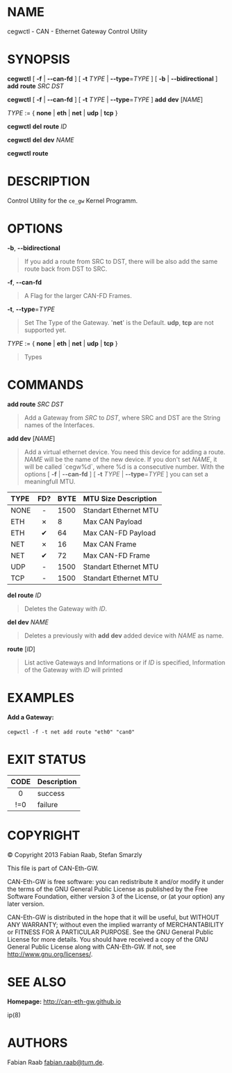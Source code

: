 NAME
====

cegwctl - CAN - Ethernet Gateway Control Utility

SYNOPSIS
========

**cegwctl** [ **-f** | **--can-fd** ] [ **-t** *TYPE* |
**--type**=*TYPE* ] [ **-b** | **--bidirectional** ] **add** **route**
*SRC* *DST*

**cegwctl** [ **-f** | **--can-fd** ] [ **-t** *TYPE* |
**--type**=*TYPE* ] **add** **dev** [*NAME*]

*TYPE* := { **none** | **eth** | **net** | **udp** | **tcp** }

**cegwctl** **del** **route** *ID*

**cegwctl** **del** **dev** *NAME*

**cegwctl** **route**

DESCRIPTION
===========

Control Utility for the `ce_gw` Kernel Programm.

OPTIONS
=======

**-b**, **--bidirectional** 
> If you add a route from SRC to DST, there
will be also add the same route back from DST to SRC.

**-f**, **--can-fd** 
> A Flag for the larger CAN-FD Frames.

**-t**, **--type**=*TYPE* 
> Set The Type of the Gateway. '**net**' is
the Default. **udp**, **tcp** are not supported yet.

*TYPE* := { **none** | **eth** | **net** | **udp** | **tcp** } 
> Types

COMMANDS
========

**add route** *SRC* *DST*

> Add a Gateway from *SRC* to *DST*, where SRC and DST are the String
> names of the Interfaces.

**add dev** [*NAME*]

> Add a virtual ethernet device. You need this device for adding a
> route. *NAME* will be the name of the new device. If you don't set
> *NAME*, it will be called \`cegw%d\`, where %d is a consecutive
> number. With the options [ **-f** | **--can-fd** ] [ **-t** *TYPE* |
> **--type**=*TYPE* ] you can set a meaningfull MTU.

<table>
<thead>
<tr class="header">
<th align="left">TYPE</th>
<th align="center">FD?</th>
<th align="left">BYTE</th>
<th align="left">MTU Size Description</th>
</tr>
</thead>
<tbody>
<tr class="odd">
<td align="left">NONE</td>
<td align="center">-</td>
<td align="left">1500</td>
<td align="left">Standart Ethernet MTU</td>
</tr>
<tr class="even">
<td align="left">ETH</td>
<td align="center">✗</td>
<td align="left">8</td>
<td align="left">Max CAN Payload</td>
</tr>
<tr class="odd">
<td align="left">ETH</td>
<td align="center">✔</td>
<td align="left">64</td>
<td align="left">Max CAN-FD Payload</td>
</tr>
<tr class="even">
<td align="left">NET</td>
<td align="center">✗</td>
<td align="left">16</td>
<td align="left">Max CAN Frame</td>
</tr>
<tr class="odd">
<td align="left">NET</td>
<td align="center">✔</td>
<td align="left">72</td>
<td align="left">Max CAN-FD Frame</td>
</tr>
<tr class="even">
<td align="left">UDP</td>
<td align="center">-</td>
<td align="left">1500</td>
<td align="left">Standart Ethernet MTU</td>
</tr>
<tr class="odd">
<td align="left">TCP</td>
<td align="center">-</td>
<td align="left">1500</td>
<td align="left">Standart Ethernet MTU</td>
</tr>
</tbody>
</table>

**del route** *ID* 
> Deletes the Gateway with *ID*.

**del dev** *NAME* 
> Deletes a previously with **add** **dev** added
device with *NAME* as name.

**route** [*ID*] 
> List active Gateways and Informations or if *ID* is
specified, Information of the Gateway with *ID* will printed

EXAMPLES
========

#### Add a Gateway:

    cegwctl -f -t net add route "eth0" "can0"

EXIT STATUS
===========

<table>
<thead>
<tr class="header">
<th align="center">CODE</th>
<th align="left">Description</th>
</tr>
</thead>
<tbody>
<tr class="odd">
<td align="center">0</td>
<td align="left">success</td>
</tr>
<tr class="even">
<td align="center">!=0</td>
<td align="left">failure</td>
</tr>
</tbody>
</table>

COPYRIGHT
=========

© Copyright 2013 Fabian Raab, Stefan Smarzly

This file is part of CAN-Eth-GW.

CAN-Eth-GW is free software: you can redistribute it and/or modify it
under the terms of the GNU General Public License as published by the
Free Software Foundation, either version 3 of the License, or (at your
option) any later version.

CAN-Eth-GW is distributed in the hope that it will be useful, but
WITHOUT ANY WARRANTY; without even the implied warranty of
MERCHANTABILITY or FITNESS FOR A PARTICULAR PURPOSE. See the GNU General
Public License for more details. You should have received a copy of the
GNU General Public License along with CAN-Eth-GW. If not, see
<http://www.gnu.org/licenses/>.

SEE ALSO
========

**Homepage:** <http://can-eth-gw.github.io>

ip(8)

AUTHORS
=======
Fabian Raab <fabian.raab@tum.de>.
